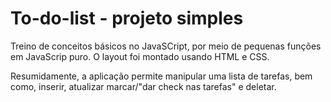 # **To-do-list - projeto simples**

Treino de conceitos básicos no JavaSCript, por meio de pequenas funções em JavaScrip puro.
O layout foi montado usando HTML e CSS.

Resumidamente, a aplicação permite manipular uma lista de tarefas, bem como, inserir, atualizar marcar/"dar check nas tarefas" e deletar.